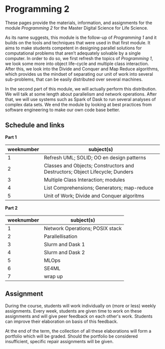# Programming 2

These pages provide the materials, information, and assignments for the module *Programming 2* for the Master Digital Science for Life Science.

As its name suggests, this module is the follow-up of *Programming 1* and it builds on the tools and techniques that were used in that first module. It aims to make students competent in designing parallel solutions for computational problems that aren’t adequately solvable by a single computer. In order to do so, we first refresh the topics of *Programming 1*, we look some more into object life-cycle and multiple class interaction. After this, we look into the Divide and Conquer and Map Reduce algorithms, which provides us the mindset of separating our unit of work into several sub-problems, that can be easily distributed over several machines.

In the second part of this module, we will actually perform this distribution. We will talk at some length about parallelism and network operations. After that, we will use systems such as Spark of Dask to run several analyses of complex data sets. We end the module by looking at best practices from software engineering to make our own code base better.

## Schedule and links

**Part 1**

| weeknumber | subject(s)                                                                   |
| ---------- | ---------------------------------------------------------------------------- |
| 1          | Refresh UML; SOLID; OO en design patterns                                    |
| 2          | Classes and Objects; Constructors and Destructors; Object Lifecycle; Dunders |
| 3          | Multiple Class Interaction; modules                                          |
| 4          | List Comprehensions; Generators; map-reduce                                  |
| 5          | Unit of Work; Divide and Conquer algoritms                                   |


**Part 2**

| weeknumber | subject(s)                      |
| ---------- | ------------------------------- |
| 1          | Network Operations; POSIX stack |
| 2          | Parallellisation                |
| 3          | Slurm and Dask 1                |
| 4          | Slurm and Dask 2                |
| 5          | MLOps                           |
| 6          | SE4ML                           |
| 7          | wrap up                         |


## Assignment

During the course, students will work individually on (more or less) weekly assignments. Every week, students are given time to work on these assignments and will give peer feedback on each other's work. Students can improve their elaboration on basis of this feedback. 

At the end of the term, the collection of all these elaborations will form a portfolio which will be graded. Should the portfolio be considered insufficient, specific repair assignments will be given.


<!-- ## Example code bases -->

<!-- ## Example report -->




